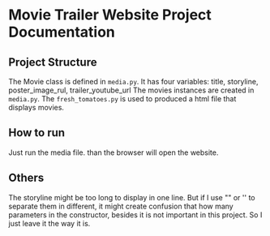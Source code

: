 # Movie Trailer Website Project Documentation

## Project Structure
The Movie class is defined in `media.py`. It has four variables: title, storyline, poster_image_rul, trailer_youtube_url
The movies instances are created in `media.py`. 
The `fresh_tomatoes.py` is used to produced a html file that displays movies.

## How to run
Just run the media file. than the browser will open the website.

## Others
The storyline might be too long to display in one line. But if I use "" or '' to separate them in 
different, it might create confusion that how many parameters in the constructor, besides it is not important in this project. So I just leave it the way it is.
